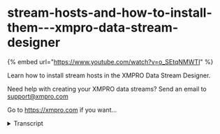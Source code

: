 # stream-hosts-and-how-to-install-them---xmpro-data-stream-designer
{% embed url="https://www.youtube.com/watch?v=o_SEtqNMWTI" %}



Learn how to install stream hosts in the XMPRO Data Stream Designer. 

Need help with creating your XMPRO data streams? Send an email to support@xmpro.com 

Go to https://xmpro.com if you want...
<details>
<summary>Transcript</summary>Learn how to install stream hosts in the XMPRO Data Stream Designer. 

Need help with creating your XMPRO data streams? Send an email to support@xmpro.com 

Go to https://xmpro.com if you want...
stream hosts are an extension of the

data stream designer and aware published

data streams are sent to run this video

will detail what a stream house does and

how to install one stream hosts are

external processes that can receive

commands from and send data to the data

stream server it is where data streams

are run when they are published and

where a data streams live data is sent

from some stream objects even need to

connect to the stream host in order to

configure themselves if no stream hosts

representing a collection are connected

to the data stream designer stream

objects using that collection will not

run nor will the live data be viewed and

configuration requests from certain

objects in that collection will fail

including integrity checks to install

the stream host navigate to any

collections blade and download the host

select the operating system you wish to

install it on this example will use

Windows and I have already downloaded a

stream host installer all collections

will let you download the same installer

but it is convenient to download it from

the collection you want the new host to

connect to as you will also need to

download the connection profile as part

of the installation the collection

profile contains all of the information

necessary to connect the stream host to

this data stream designer decrypt any

settings encrypted by your company's

encryption key and identify it as

belonging to this collection give your

device a unique name and click OK to

download when the installer has

downloaded run it the process of

installing will be slightly different on

different operating systems first agree

to the end-user license agreement select

a folder to install the stream host to

this example will be installed as a

console host meaning that it must be

started manually and will open a console

window while running the windows service

option would install the host as a

Windows service allowing it to be run

automatically by windows in the

background when prompted for a

connection profile select the file you

downloaded earlier again there may be

slight differences in the options based

on your operating system

we recommend browsing the documentation

of the installer for your operating

system to start a console stream host

search for XM pro stream host in the

Start menu or navigate to the folder you

installed it and run the program as

administrator this is important if you

installed the stream

an assistant folder such as program

files as the host will generate logs and

download files for agents and running

streams and requires the rights to save

these in its own folder when the stream

host starts it will request a list of

running stream objects assigned to it

and begin running them it will then be

available to send live data from those

stream objects and also to handle

requests for configuration from stream

objects that must be run on a host the

stream host may disconnect from the data

stream designer server due to network

interruption or other factors if a

disconnect occurs the device will no

longer be able to fulfill configuration

requests or send live data that any

streams that were running at the time

will continue to run and the device will

regularly attempt to re-establish a

connection once a connection has been

re-established the list of running

streams will be checked again any

streams that were unpublished while the

while the device was disconnected will

be it stopped any streams that were

published will begin running and any

streams that were unpublished updated

and published again will be stopped

updated and restarted on even

uninstalling the stream host is similar

to installing stop the stream host if it

is running then running the same

installer will give you the option to

uninstall if you have lost or deleted

the installer you can remove from the

add or remove programs option in your

operating system if all else fails it is

safe to delete the folder you installed

it to this has been a demonstration of

the stream host and how to install it

from data stream designer thank you for

watching
</details>